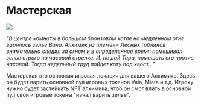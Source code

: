 # Мастерская
![](workshop.2x.png)

*"В центре комнаты в большом бронзовом котле на медленном огне варилось зелье Вала. Алхимик из племени Лесных гоблинов внимательно следил за огнем и в определенное время помешивал зелье строго по часовой стрелке.
И, не дай Тара, помешать его против часовой. Тогда недельный труд пойдет коту под хвост..."*

Мастерская это основная игровая локация для вашего Алхимика. Здесь он будет варить основной пул игровых токенов Vala, Miata и т.д. Игроку нужно будет застейкать NFT алхимика, чтоб он смог влить в основной пул свои игровые токены "начал варить зелье". 